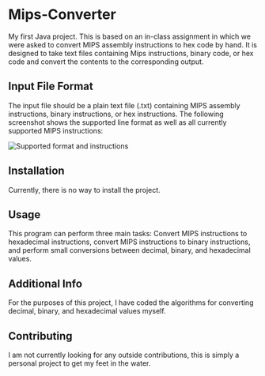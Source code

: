 # Mips-Converter

My first Java project. This is based on an in-class assignment in which we were asked to convert MIPS assembly instructions to hex code by hand. It is designed to take text files containing Mips instructions, binary code, or hex code and convert the contents to the corresponding output. 

## Input File Format

The input file should be a plain text file (.txt) containing MIPS assembly instructions, binary instructions, or hex instructions. The following screenshot shows the supported line format as well as all currently supported MIPS instructions:

![Supported format and instructions](/relative/path/to/img.jpg?raw=true "Optional Title")

## Installation

Currently, there is no way to install the project.

## Usage

This program can perform three main tasks: Convert MIPS instructions to hexadecimal instructions, convert MIPS instructions to binary instructions, and perform small conversions between decimal, binary, and hexadecimal values. 

## Additional Info

For the purposes of this project, I have coded the algorithms for converting decimal, binary, and hexadecimal values myself. 

## Contributing

I am not currently looking for any outside contributions, this is simply a personal project to get my feet in the water.
